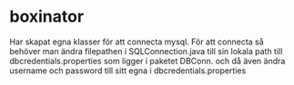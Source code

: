 # boxinator

Har skapat egna klasser för att connecta mysql. För att connecta så behöver man ändra filepathen i SQLConnection.java till sin lokala path till dbcredentials.properties som ligger 
i paketet DBConn. och då även ändra username och password till sitt egna i dbcredentials.properties
